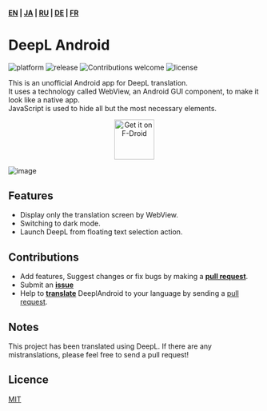 #### [EN](https://github.com/sakusaku3939/DeepLAndroid#readme) | [JA](https://github.com/sakusaku3939/DeepLAndroid/blob/master/README_JA.md) | [RU](https://github.com/sakusaku3939/DeepLAndroid/blob/master/README_RU.md) | [DE](https://github.com/sakusaku3939/DeepLAndroid/blob/master/README_DE.md) | [FR](https://github.com/sakusaku3939/DeepLAndroid/blob/master/README_FR.md)
# DeepL Android
![platform](https://img.shields.io/badge/platform-android-green) ![release](https://img.shields.io/github/v/release/sakusaku3939/DeepLAndroid.svg) ![Contributions welcome](https://img.shields.io/badge/contributions-welcome-brightgreen.svg?style=flat) ![license](https://img.shields.io/github/license/sakusaku3939/DeepLAndroid)

This is an unofficial Android app for DeepL translation.  
It uses a technology called WebView, an Android GUI component, to make it look like a native app.  
JavaScript is used to hide all but the most necessary elements.  

[<p align="center">
<img src="https://fdroid.gitlab.io/artwork/badge/get-it-on.png"
    alt="Get it on F-Droid"
    height="80">](https://f-droid.org/packages/com.example.deeplviewer)


![image](https://user-images.githubusercontent.com/53967490/89320092-fe2fdf00-d6bb-11ea-97d6-84fd66f73395.png)
</p>

## Features
- Display only the translation screen by WebView.
- Switching to dark mode.
- Launch DeepL from floating text selection action.

## Contributions

* Add features, Suggest changes or fix bugs by making a **[pull request](https://help.github.com/articles/about-pull-requests/)**.
* Submit an **[issue](https://github.com/sakusaku3939/DeepLAndroid/issues)**
* Help to **[translate](https://github.com/sakusaku3939/DeepLAndroid/blob/master/app/src/main/res/values/strings.xml)** DeeplAndroid to your language by sending a [pull request](https://help.github.com/articles/about-pull-requests/).

## Notes
This project has been translated using DeepL. If there are any mistranslations, please feel free to send a pull request!

## Licence
[MIT](https://github.com/sakusaku3939/DeepLAndroid/blob/master/LICENSE)
